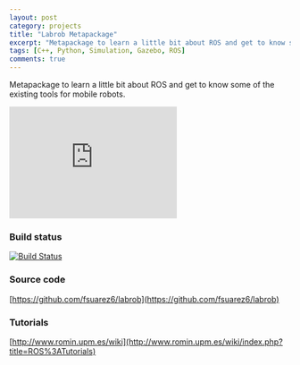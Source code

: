 ```yaml
---
layout: post
category: projects
title: "Labrob Metapackage"
excerpt: "Metapackage to learn a little bit about ROS and get to know some of the existing tools for mobile robots"
tags: [C++, Python, Simulation, Gazebo, ROS]
comments: true
---
```


Metapackage to learn a little bit about ROS and get to know some of the existing tools for mobile robots.

<iframe width="300" height="200" src="https://www.youtube.com/embed/as7LYccnvgE" frameborder="0" allowfullscreen></iframe>

### Build status
[![Build Status](https://travis-ci.org/fsuarez6/labrob.png?branch=master)](https://travis-ci.org/fsuarez6/labrob)

### Source code
[https://github.com/fsuarez6/labrob](https://github.com/fsuarez6/labrob)

### Tutorials
[http://www.romin.upm.es/wiki](http://www.romin.upm.es/wiki/index.php?title=ROS%3ATutorials)


